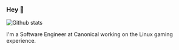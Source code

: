 ### Hey 👋

![Github stats](https://github-readme-stats.vercel.app/api?username=ashtoncano)

I'm a Software Engineer at Canonical working on the Linux gaming experience. 
